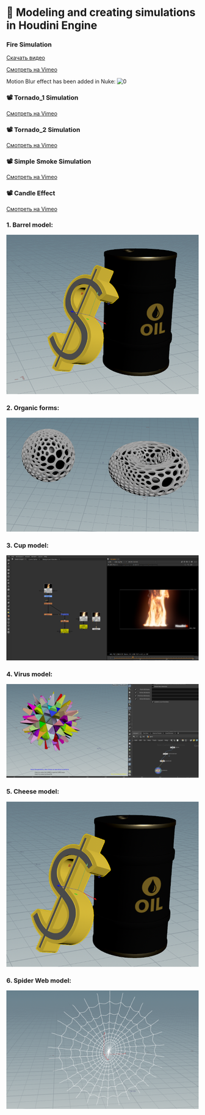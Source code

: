  # 🌟  Modeling and creating simulations in Houdini Engine

   ### Fire Simulation
[Скачать видео](https://github.com/Mirabird/Houdini_projects/raw/main/ten0810.mov)

[Смотреть на Vimeo](https://vimeo.com/manage/videos/1036484069)

Motion Blur effect has been added in Nuke:
![0]()

   ### 📽 Tornado_1 Simulation
[Смотреть на Vimeo](https://vimeo.com/manage/videos/1035014969)

  ### 📽 Tornado_2 Simulation
[Смотреть на Vimeo](https://vimeo.com/manage/videos/1035014383)

 ### 📽 Simple Smoke Simulation
[Смотреть на Vimeo](https://vimeo.com/manage/videos/1034649055)

 ### 📽 Candle Effect
[Смотреть на Vimeo](https://vimeo.com/manage/videos/1034646587)

### 1. Barrel model:
![1](https://github.com/Mirabird/Houdini_projects/blob/Pics/Barrel.png)

### 2. Organic forms:
![2](https://github.com/Mirabird/Houdini_projects/blob/main/organic_forms.png)

### 3. Cup model:
![3](https://github.com/Mirabird/Houdini_projects/blob/Pics/Screenshot_2.png)

### 4. Virus model:
![4](https://github.com/Mirabird/Houdini_projects/blob/Pics/image_1.png)

### 5. Cheese model:
![5](https://github.com/Mirabird/Houdini_projects/blob/Pics/Screenshot_1.png)

### 6. Spider Web model:
![6](https://raw.githubusercontent.com/Mirabird/Houdini_projects/3af94370aba0153a11b388af4f2f0e2e58531a41/spider_web.png)



